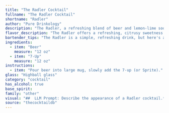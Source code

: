 ```yaml
---
title: "The Radler Cocktail"
fullname: "The Radler Cocktail"
shortname: "Radler"
author: "Pure Drinkology"
description: "The Radler, a refreshing blend of beer and lemon-lime soda, belongs to the **Shandy** family.  Originating in Germany, the Radler was invented in the 1920s by a Bavarian innkeeper who diluted his beer with lemonade to serve the influx of cyclists. "
flavor_description: "The Radler offers a refreshing, citrusy sweetness balanced by the subtle bitterness of beer. The 7-Up's lemon-lime notes create a light and bubbly sensation, while the beer adds a subtle malt character. The overall effect is a thirst-quenching, low-alcohol beverage perfect for warm days or casual gatherings. "
bartender_tips: "The Radler is a simple, refreshing drink, but here's a pro tip: **Start with chilled ingredients**. This ensures the perfect balance of temperature and flavor. Use a good quality beer, ideally a wheat beer or Hefeweizen. Don't over-pour the 7-Up – a little goes a long way.  Gently stir to combine, not shake, to avoid creating too much foam. "
ingredients:
  - item: "Beer"
    measure: "12 oz"
  - item: "7-Up"
    measure: "12 oz"
instructions:
  - item: "Pour beer into large mug, slowly add the 7-up (or Sprite)."
glass: "Highball glass"
category: "cocktail"
has_alcohol: true
base_spirit:
family: "other"
visual: "##  LLM Prompt: Describe the appearance of a Radler cocktail.**Imagine a tall glass filled with a refreshing, effervescent beverage. Describe the following aspects:*** **Color:** What is the overall color of the drink? Is it a pale yellow, a light amber, or something else? * **Clarity:** Is the drink crystal clear, slightly hazy, or cloudy? * **Head:** Is there a head of foam on top? What is its color and texture? How much of the glass does it take up?* **Texture:** Does the drink appear thick or thin? Does it have a lot of bubbles or just a few?* **Garnish:** Is there a garnish on top? If so, describe it. **Please provide a detailed and evocative description of the Radler cocktail, as if you were looking at it through a glass.** "
source: "thecocktaildb"
---
```


